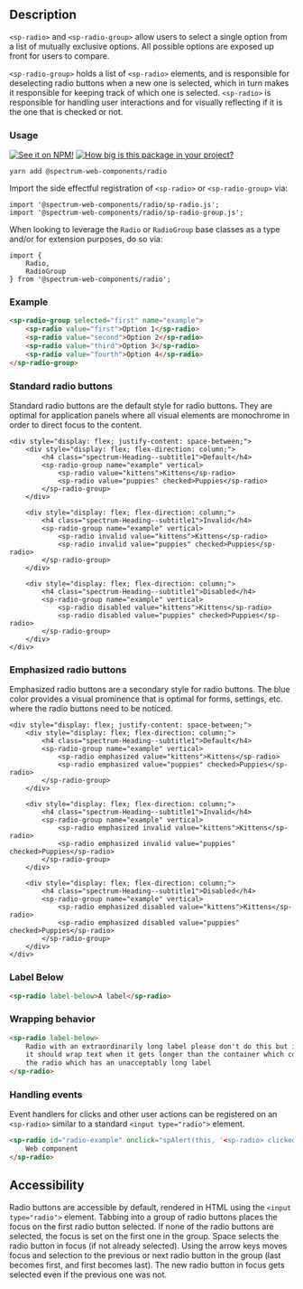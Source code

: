## Description

`<sp-radio>` and `<sp-radio-group>` allow users to select a single option from a list of mutually exclusive options. All possible options are exposed up front for users to compare.

`<sp-radio-group>` holds a list of `<sp-radio>` elements, and is responsible for deselecting radio buttons when a new one is selected, which in turn makes it responsible for keeping track of which one is selected. `<sp-radio>` is responsible for handling user interactions and for visually reflecting if it is the one that is checked or not.

### Usage

[![See it on NPM!](https://img.shields.io/npm/v/@spectrum-web-components/radio?style=for-the-badge)](https://www.npmjs.com/package/@spectrum-web-components/radio)
[![How big is this package in your project?](https://img.shields.io/bundlephobia/minzip/@spectrum-web-components/radio?style=for-the-badge)](https://bundlephobia.com/result?p=@spectrum-web-components/radio)

```
yarn add @spectrum-web-components/radio
```

Import the side effectful registration of `<sp-radio>` or `<sp-radio-group>` via:

```
import '@spectrum-web-components/radio/sp-radio.js';
import '@spectrum-web-components/radio/sp-radio-group.js';
```

When looking to leverage the `Radio` or `RadioGroup` base classes as a type and/or for extension purposes, do so via:

```
import {
    Radio,
    RadioGroup
} from '@spectrum-web-components/radio';
```

### Example

```html
<sp-radio-group selected="first" name="example">
    <sp-radio value="first">Option 1</sp-radio>
    <sp-radio value="second">Option 2</sp-radio>
    <sp-radio value="third">Option 3</sp-radio>
    <sp-radio value="fourth">Option 4</sp-radio>
</sp-radio-group>
```

### Standard radio buttons

Standard radio buttons are the default style for radio buttons. They are optimal for application panels where all visual elements are monochrome in order to direct focus to the content.

```html-live
<div style="display: flex; justify-content: space-between;">
    <div style="display: flex; flex-direction: column;">
        <h4 class="spectrum-Heading--subtitle1">Default</h4>
        <sp-radio-group name="example" vertical>
            <sp-radio value="kittens">Kittens</sp-radio>
            <sp-radio value="puppies" checked>Puppies</sp-radio>
        </sp-radio-group>
    </div>

    <div style="display: flex; flex-direction: column;">
        <h4 class="spectrum-Heading--subtitle1">Invalid</h4>
        <sp-radio-group name="example" vertical>
            <sp-radio invalid value="kittens">Kittens</sp-radio>
            <sp-radio invalid value="puppies" checked>Puppies</sp-radio>
        </sp-radio-group>
    </div>

    <div style="display: flex; flex-direction: column;">
        <h4 class="spectrum-Heading--subtitle1">Disabled</h4>
        <sp-radio-group name="example" vertical>
            <sp-radio disabled value="kittens">Kittens</sp-radio>
            <sp-radio disabled value="puppies" checked>Puppies</sp-radio>
        </sp-radio-group>
    </div>
</div>
```

### Emphasized radio buttons

Emphasized radio buttons are a secondary style for radio buttons. The blue color provides a visual prominence that is optimal for forms, settings, etc. where the radio buttons need to be noticed.

```html-live
<div style="display: flex; justify-content: space-between;">
    <div style="display: flex; flex-direction: column;">
        <h4 class="spectrum-Heading--subtitle1">Default</h4>
        <sp-radio-group name="example" vertical>
            <sp-radio emphasized value="kittens">Kittens</sp-radio>
            <sp-radio emphasized value="puppies" checked>Puppies</sp-radio>
        </sp-radio-group>
    </div>

    <div style="display: flex; flex-direction: column;">
        <h4 class="spectrum-Heading--subtitle1">Invalid</h4>
        <sp-radio-group name="example" vertical>
            <sp-radio emphasized invalid value="kittens">Kittens</sp-radio>
            <sp-radio emphasized invalid value="puppies" checked>Puppies</sp-radio>
        </sp-radio-group>
    </div>

    <div style="display: flex; flex-direction: column;">
        <h4 class="spectrum-Heading--subtitle1">Disabled</h4>
        <sp-radio-group name="example" vertical>
            <sp-radio emphasized disabled value="kittens">Kittens</sp-radio>
            <sp-radio emphasized disabled value="puppies" checked>Puppies</sp-radio>
        </sp-radio-group>
    </div>
</div>
```

### Label Below

```html
<sp-radio label-below>A label</sp-radio>
```

### Wrapping behavior

```html
<sp-radio label-below>
    Radio with an extraordinarily long label please don't do this but if you did
    it should wrap text when it gets longer than the container which contains
    the radio which has an unacceptably long label
</sp-radio>
```

### Handling events

Event handlers for clicks and other user actions can be registered on an `<sp-radio>` similar to a standard `<input type="radio">` element.

```html
<sp-radio id="radio-example" onclick="spAlert(this, '<sp-radio> clicked!')">
    Web component
</sp-radio>
```

## Accessibility

Radio buttons are accessible by default, rendered in HTML using the `<input type="radio">` element. Tabbing into a group of radio buttons places the focus on the first radio button selected. If none of the radio buttons are selected, the focus is set on the first one in the group. Space selects the radio button in focus (if not already selected). Using the arrow keys moves focus and selection to the previous or next radio button in the group (last becomes first, and first becomes last). The new radio button in focus gets selected even if the previous one was not.
